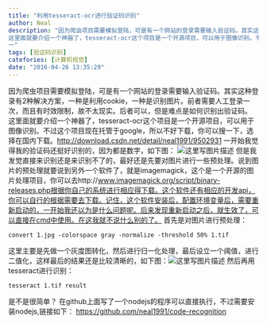 ```yaml
---
title: "利用tesseract-ocr进行验证码识别"
author: Neal
description: "因为爬虫项目需要模拟登陆，可是有一个网站的登录需要输入验证码。其实这种登录有2种解决方案，一种是利用cookie，一种是识别图片。前者需要人工登录一次，而且有时效限制，故不太现实。后者可以，但是难点是如何识别出验证码。 
这里面就要介绍一个神器了，tesseract-ocr这个项目是一个开源项目，可以用于图像识别。不过这个项目现在托管于google，所以不好下载，你可以搜一下，选择在国内下载。 
一"
tags: [验证码识别]
catefories: [计算机视觉]
date: "2016-04-26 13:35:29"
---
```

因为爬虫项目需要模拟登陆，可是有一个网站的登录需要输入验证码。其实这种登录有2种解决方案，一种是利用cookie，一种是识别图片。前者需要人工登录一次，而且有时效限制，故不太现实。后者可以，但是难点是如何识别出验证码。
这里面就要介绍一个神器了，tesseract-ocr这个项目是一个开源项目，可以用于图像识别。不过这个项目现在托管于google，所以不好下载，你可以搜一下，选择在国内下载。http://download.csdn.net/detail/neal1991/9502931
一开始我觉得我的验证码还挺好识别的，因为都是数字，如下图：
![这里写图片描述](http://img.blog.csdn.net/20160426132742951)
但是我发觉直接来识别还是来识别不了的，最好还是先要对图片进行一些预处理。说到图片的预处理就要说到另外一个软件了，就是imagemagick，这个是一个开源的图片处理项目，你可以去http://www.imagemagick.org/script/binary-releases.php根据你自己的系统进行相应得下载。这个软件还有相应的开发api，你可以自行的根据需要去下载。记住，这个软件安装后，配置环境变量后，需要重新启动的，一开始我还以为是什么问题呢。后来发现重新启动之后，就生效了，可以直接在cmd中使用。在这我就不说什么别的了。
首先是对图片进行预处理：

```
convert 1.jpg -colorspace gray -normalize -threshold 50% 1.tif
```
这里主要是先做一个灰度图转化，然后进行归一化处理，最后设立一个阈值，进行二值化，这样最后的结果还是比较清晰的，如下图：![这里写图片描述](http://img.blog.csdn.net/20160426133416350)
然后再用tesseract进行识别：

```
tesseract 1.tif result
```
是不是很简单？
在github上面写了一个nodejs的程序可以直接执行，不过需要安装nodejs,链接如下：
https://github.com/neal1991/code-recognition
